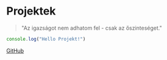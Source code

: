 # Projektek

> "Az igazságot nem adhatom fel - csak az őszinteséget."

```javascript
console.log("Hello Projekt!")
```

[GitHub](https://classroom.google.com)


